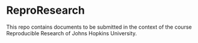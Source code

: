 ReproResearch
=============

This repo contains documents to be submitted in the context of the course Reproducible Research of Johns Hopkins University.
